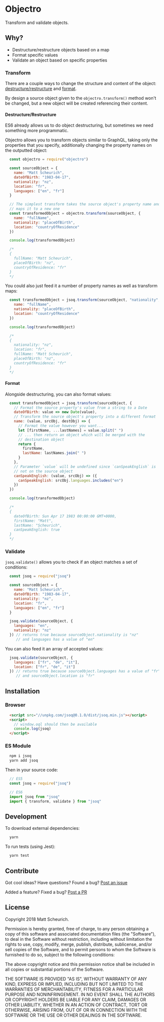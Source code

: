# Objectro

Transform and validate objects.

## Why?

* Destructure/restructure objects based on a map
* Format specific values
* Validate an object based on specific properties

### Transform

There are a couple ways to change the structure and content of the object: [destructure/restructure](#destructure-restructure) and [format](#format).

By design a source object given to the `objectro.transform()` method won't be changed, but a new object will be created referencing their content.

#### Destructure/Restructure

ES6 already allows us to do object destructuring, but sometimes we need something more programmatic.

Objectro allows you to transform objects similar to GraphQL, taking only the properties that you specify, additionally changing the property names on the outputted object:

```javascript
  const objectro = require("objectro")

  const sourceObject = {
    name: "Matt Scheurich",
    dateOfBirth: "1983-04-17",
    nationality: "nz",
    location: "fr",
    languages: ["en", "fr"]
  }

  // The simplest transform takes the source object's property name and
  // maps it to a new one
  const transformedObject = objectro.transform(sourceObject, {
    name: "fullName",
    nationality: "placeOfBirth",
    location: "countryOfResidence"
  })

  console.log(transformedObject)

  /*
  {
    fullName: "Matt Scheurich",
    placeOfBirth: "nz",
    countryOfResidence: "fr"
  }
  */
```

You could also just feed it a number of property names as well as transform maps:

```javascript
  const transformedObject = jsoq.transform(sourceObject, "nationality", "location", {
    name: "fullName",
    nationality: "placeOfBirth",
    location: "countryOfResidence"
  })

  console.log(transformedObject)

  /*
  {
    nationality: "nz",
    location: "fr",
    fullName: "Matt Scheurich",
    placeOfBirth: "nz",
    countryOfResidence: "fr"
  }
  */
```

#### Format

Alongside destructuring, you can also format values:

```javascript
  const transformedObject = jsoq.transform(sourceObject, {
    // Format the source property's value from a string to a Date
    dateOfBirth: value => new Date(value),
    // Transform the source object's property into a different format
    name: (value, srcObj, destObj) => {
      // Format the value however you want...
      let [firstName, ...lastNames] = value.split(" ")
      // ... then return an object which will be merged with the
      // destination object
      return {
        firstName,
        lastName: lastNames.join(" ")
      }
    },
    // Parameter `value` will be undefined since `canSpeakEnglish` is
    // not on the source object
    canSpeakEnglish: (value, srcObj) => ({
      canSpeakEnglish: srcObj.languages.includes("en")
    })
  })

  console.log(transformedObject)

  /*
  {
    dateOfBirth: Sun Apr 17 1983 00:00:00 GMT+0000,
    firstName: "Matt",
    lastName: "Scheurich",
    canSpeakEnglish: true
  }
  */
```

### Validate

`jsoq.validate()` allows you to check if an object matches a set of conditions:

```javascript
  const jsoq = require("jsoq")

  const sourceObject = {
    name: "Matt Scheurich",
    dateOfBirth: "1983-04-17",
    nationality: "nz",
    location: "fr",
    languages: ["en", "fr"]
  }

  jsoq.validate(sourceObject, {
    languages: "en",
    nationality: "nz"
  }) // returns true because sourceObject.nationality is "nz"
     // and languages has a value of "en"
```

You can also feed it an array of accepted values:

```javascript
  jsoq.validate(sourceObject, {
    languages: ["fr", "de", "it"],
    location: ["fr", "de", "it"]
  }) // returns true because sourceObject.languages has a value of "fr"
     // and sourceObject.location is "fr"
```

## Installation

### Browser

```html
  <script src="//unpkg.com/jsoq@0.1.0/dist/jsoq.min.js"></script>
  <script>
    // window.oql should then be available
    console.log(jsoq)
  </script>
```

### ES Module

```bash
  npm i jsoq
  yarn add jsoq
```

Then in your source code:

```javascript
  // ES5
  const jsoq = require("jsoq")

  // ES6
  import jsoq from "jsoq"
  import { transform, validate } from "jsoq"
```

## Development

To download external dependencies:

```bash
  yarn
```

To run tests (using Jest):

```bash
  yarn test
```

## Contribute

Got cool ideas? Have questions? Found a bug? [Post an issue](https://github.com/lvl99/jsoq/issues)

Added a feature? Fixed a bug? [Post a PR](https://github.com/lvl99/jsoq/compare)

## License

Copyright 2018 Matt Scheurich.

Permission is hereby granted, free of charge, to any person obtaining a copy of this software and associated documentation files (the "Software"), to deal in the Software without restriction, including without limitation the rights to use, copy, modify, merge, publish, distribute, sublicense, and/or sell copies of the Software, and to permit persons to whom the Software is furnished to do so, subject to the following conditions:

The above copyright notice and this permission notice shall be included in all copies or substantial portions of the Software.

THE SOFTWARE IS PROVIDED "AS IS", WITHOUT WARRANTY OF ANY KIND, EXPRESS OR IMPLIED, INCLUDING BUT NOT LIMITED TO THE WARRANTIES OF MERCHANTABILITY, FITNESS FOR A PARTICULAR PURPOSE AND NONINFRINGEMENT. IN NO EVENT SHALL THE AUTHORS OR COPYRIGHT HOLDERS BE LIABLE FOR ANY CLAIM, DAMAGES OR OTHER LIABILITY, WHETHER IN AN ACTION OF CONTRACT, TORT OR OTHERWISE, ARISING FROM, OUT OF OR IN CONNECTION WITH THE SOFTWARE OR THE USE OR OTHER DEALINGS IN THE SOFTWARE.
